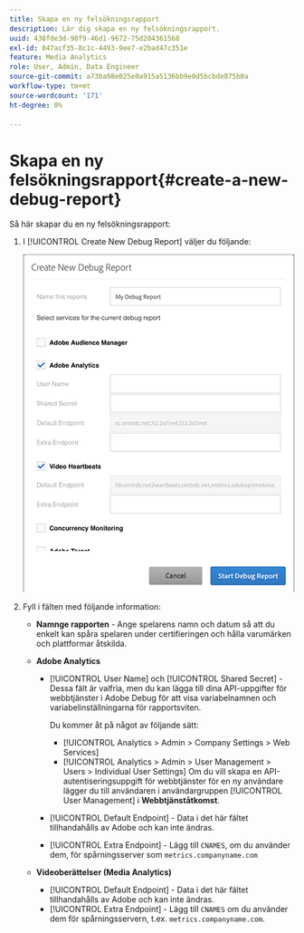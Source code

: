 ```yaml
---
title: Skapa en ny felsökningsrapport
description: Lär dig skapa en ny felsökningsrapport.
uuid: 438fde3d-98f9-46d1-9672-75d204361568
exl-id: 047acf35-8c1c-4493-9ee7-e2bad47c351e
feature: Media Analytics
role: User, Admin, Data Engineer
source-git-commit: a73ba98e025e0a915a5136bb9e0d5bcbde875b0a
workflow-type: tm+mt
source-wordcount: '171'
ht-degree: 0%

---
```


# Skapa en ny felsökningsrapport{#create-a-new-debug-report}

Så här skapar du en ny felsökningsrapport:

1. I [!UICONTROL Create New Debug Report] väljer du följande:

   ![](assets/create-new-debug-report.png)

1. Fyll i fälten med följande information:

   * **Namnge rapporten** - Ange spelarens namn och datum så att du enkelt kan spåra spelaren under certifieringen och hålla varumärken och plattformar åtskilda.
   * **Adobe Analytics**

      * [!UICONTROL User Name] och [!UICONTROL Shared Secret] - Dessa fält är valfria, men du kan lägga till dina API-uppgifter för webbtjänster i Adobe Debug för att visa variabelnamnen och variabelinställningarna för rapportsviten.

        Du kommer åt på något av följande sätt:

         * [!UICONTROL Analytics > Admin > Company Settings > Web Services]
         * [!UICONTROL Analytics > Admin > User Management > Users > Individual User Settings] Om du vill skapa en API-autentiseringsuppgift för webbtjänster för en ny användare lägger du till användaren i användargruppen [!UICONTROL User Management] i **Webbtjänståtkomst**.

      * [!UICONTROL Default Endpoint] - Data i det här fältet tillhandahålls av Adobe och kan inte ändras.
      * [!UICONTROL Extra Endpoint] - Lägg till `CNAMES`, om du använder dem, för spårningsserver som `metrics.companyname.com`

   * **Videoberättelser (Media Analytics)**

      * [!UICONTROL Default Endpoint] - Data i det här fältet tillhandahålls av Adobe och kan inte ändras.
      * [!UICONTROL Extra Endpoint] - Lägg till `CNAMES` om du använder dem för spårningsservern, t.ex. `metrics.companyname.com`.
